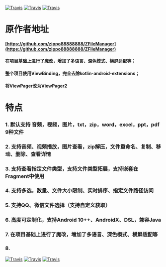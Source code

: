 [![Travis](https://img.shields.io/badge/ZFile-1.2.7-yellowgreen)](https://github.com/zhujiang521/ZFileManager)
[![Travis](https://img.shields.io/badge/API-21%2B-green)](https://github.com/zhujiang521/ZFileManager)
[![Travis](https://img.shields.io/badge/Apache-2.0-blue.svg)](https://www.apache.org/licenses/LICENSE-2.0)

# 原作者地址
#### [https://github.com/zippo88888888/ZFileManager](https://github.com/zippo88888888/ZFileManager)
#### 在项目基础上进行了魔改，增加了多语言、深色模式、横屏适配等；
#### 整个项目使用ViewBinding，完全去除kotlin-android-extensions；
#### 将ViewPager改为ViewPager2

# 特点

### 1. 默认支持 音频，视频，图片，txt，zip，word，excel，ppt，pdf 9种文件
### 2. 支持音频、视频播放，图片查看，zip解压，文件重命名、复制、移动、删除、查看详情
### 3. 支持查看指定文件类型，支持文件类型拓展，支持嵌套在Fragment中使用
### 4. 支持多选，数量、文件大小限制、实时排序、指定文件路径访问
### 5. 支持QQ、微信文件选择（支持自定义获取）
### 6. 高度可定制化，支持Android 10++、AndroidX、DSL，兼容Java
### 7. 在项目基础上进行了魔改，增加了多语言、深色模式、横屏适配等
### 8. 

[![Travis](https://img.shields.io/badge/ZFile-1.2.7-yellowgreen)](https://github.com/zhujiang521/ZFileManager)
[![Travis](https://img.shields.io/badge/API-21%2B-green)](https://github.com/zhujiang521/ZFileManager)
[![Travis](https://img.shields.io/badge/Apache-2.0-blue.svg)](https://www.apache.org/licenses/LICENSE-2.0)



 
